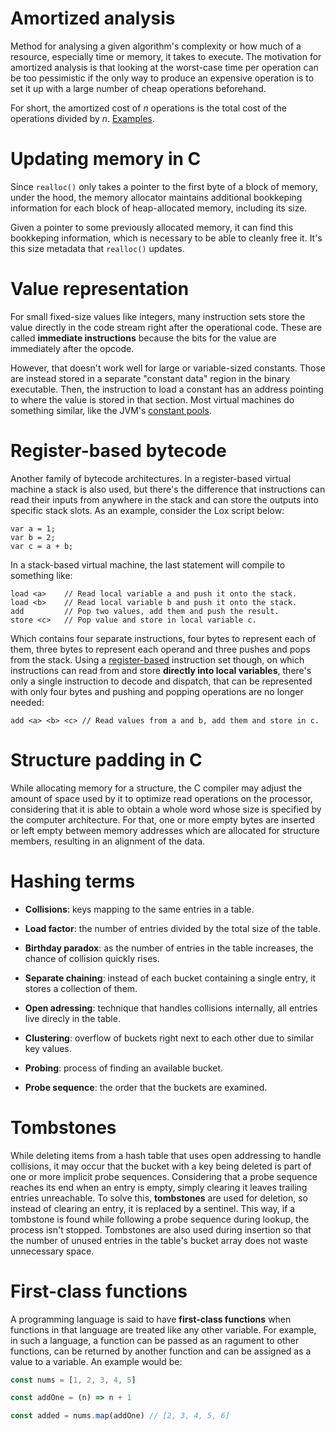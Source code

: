 # Amortized analysis

Method for analysing a given algorithm's complexity or how much of a resource, especially time or memory, it takes to execute. The motivation for amortized analysis is that looking at the worst-case time per operation can be too pessimistic if the only way to produce an expensive operation is to set it up with a large number of cheap operations beforehand.

For short, the amortized cost of *n* operations is the total cost of the operations divided by *n*. [Examples](https://www.cs.cmu.edu/afs/cs/academic/class/15451-s07/www/lecture_notes/lect0206.pdf).

# Updating memory in C

Since `realloc()` only takes a pointer to the first byte of a block of memory, under the hood, the memory allocator maintains additional bookkeping information for each block of heap-allocated memory, including its size.

Given a pointer to some previously allocated memory, it can find this bookkeping information, which is necessary to be able to cleanly free it. It's this size metadata that `realloc()` updates.

# Value representation

For small fixed-size values like integers, many instruction sets store the value directly in the code stream right after the operational code. These are called **immediate instructions** because the bits for the value are immediately after the opcode.

However, that doesn't work well for large or variable-sized constants. Those are instead stored in a separate "constant data" region in the binary executable. Then, the instruction to load a constant has an address pointing to where the value is stored in that section. Most virtual machines do something similar, like the JVM's [constant pools](https://docs.oracle.com/javase/specs/jvms/se7/html/jvms-4.html#jvms-4.4).

# Register-based bytecode

Another family of bytecode architectures. In a register-based virtual machine a stack is also used, but there's the difference that instructions can read their inputs from anywhere in the stack and can store the outputs into specific stack slots. As an example, consider the Lox script below:

```
var a = 1;
var b = 2;
var c = a + b;
```

In a stack-based virtual machine, the last statement will compile to something like:

```
load <a>    // Read local variable a and push it onto the stack.
load <b>    // Read local variable b and push it onto the stack.
add         // Pop two values, add them and push the result.
store <c>   // Pop value and store in local variable c.
```

Which contains four separate instructions, four bytes to represent each of them, three bytes to represent each operand and three pushes and pops from the stack. Using a [register-based](https://en.wikipedia.org/wiki/Register_allocation) instruction set though, on which instructions can read from and store **directly into local variables**, there's only a single instruction to decode and dispatch, that can be represented with only four bytes and pushing and popping operations are no longer needed:

```
add <a> <b> <c> // Read values from a and b, add them and store in c.
```

# Structure padding in C

While allocating memory for a structure, the C compiler may adjust the amount of space used by it to optimize read operations on the processor, considering that it is able to obtain a whole word whose size is specified by the computer architecture. For that, one or more empty bytes are inserted or left empty between memory addresses which are allocated for structure members, resulting in an alignment of the data.

# Hashing terms

- **Collisions**: keys mapping to the same entries in a table.

- **Load factor**: the number of entries divided by the total size of the table.

- **Birthday paradox**: as the number of entries in the table increases, the chance of collision quickly rises.

- **Separate chaining**: instead of each bucket containing a single entry, it stores a collection of them.

- **Open adressing**: technique that handles collisions internally, all entries live direcly in the table.

- **Clustering**: overflow of buckets right next to each other due to similar key values.

- **Probing**: process of finding an available bucket.

- **Probe sequence**: the order that the buckets are examined.

# Tombstones

While deleting items from a hash table that uses open addressing to handle collisions, it may occur that the bucket with a key being deleted is part of one or more implicit probe sequences. Considering that a probe sequence reaches its end when an entry is empty, simply clearing it leaves trailing entries unreachable. To solve this, **tombstones** are used for deletion, so instead of clearing an entry, it is replaced by a sentinel. This way, if a tombstone is found while following a probe sequence during lookup, the process isn't stopped. Tombstones are also used during insertion so that the number of unused entries in the table's bucket array does not waste unnecessary space.

# First-class functions

A programming language is said to have **first-class functions** when functions in that language are treated like any other variable. For example, in such a language, a function can be passed as an ragument to other functions, can be returned by another function and can be assigned as a value to a variable. An example would be:

```js
const nums = [1, 2, 3, 4, 5]

const addOne = (n) => n + 1

const added = nums.map(addOne) // [2, 3, 4, 5, 6]
```